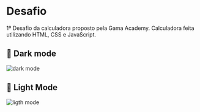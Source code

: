 # Desafio

1º Desafio da calculadora proposto pela Gama Academy. Calculadora feita utilizando HTML, CSS e JavaScript.

## 🎨 Dark mode

![dark mode](https://user-images.githubusercontent.com/63865025/131591690-08982f97-fd40-4702-ae25-ac5a25da54fd.PNG)


## 🎨 Light Mode

![ligth mode](https://user-images.githubusercontent.com/63865025/131591707-38f7f63e-221e-47c5-b8d2-23ecb7eeb2b4.PNG)
